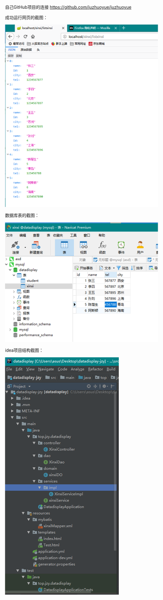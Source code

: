 自己GitHub项目的连接
https://github.com/juzhuoyue/juzhuoyue

成功运行网页的截图：

![Alt text](1.PNG  "optional title")

数据库表的截图：

![Alt text](2.PNG  "optional title")

idea项目结构截图：

![Alt text](3.PNG  "optional title")

